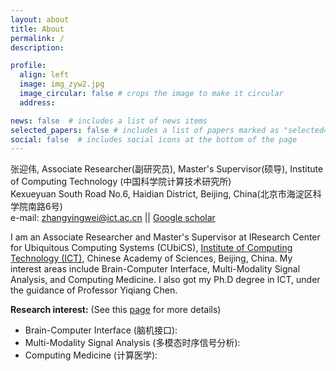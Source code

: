 ```yaml
---
layout: about
title: About
permalink: /
description: 

profile:
  align: left
  image: img_zyw2.jpg
  image_circular: false # crops the image to make it circular
  address: 

news: false  # includes a list of news items
selected_papers: false # includes a list of papers marked as "selected={true}"
social: false  # includes social icons at the bottom of the page
---
```


张迎伟, Associate Researcher(副研究员), Master's Supervisor(硕导), Institute of Computing Technology (中国科学院计算技术研究所)<br>
Kexueyuan South Road No.6, Haidian District, Beijing, China(北京市海淀区科学院南路6号)<br>
e-mail: zhangyingwei@ict.ac.cn || [Google scholar](https://scholar.google.com.sg/citations?user=7UEqgLcAAAAJ&hl=zh-CN)<br>

I am an Associate Researcher and Master's Supervisor at IResearch Center for Ubiquitous Computing Systems (CUbiCS), [Institute of Computing Technology (ICT)](http://www.ict.ac.cn/), Chinese Academy of Sciences, Beijing, China. My interest areas include Brain-Computer Interface, Multi-Modality Signal Analysis, and Computing Medicine. I also got my Ph.D degree in ICT, under the guidance of Professor Yiqiang Chen.


**Research interest:** (See this [page](https://ywzhang.cn/research/) for more details)
- Brain-Computer Interface (脑机接口): 
- Multi-Modality Signal Analysis (多模态时序信号分析): 
- Computing Medicine (计算医学): 

